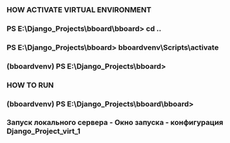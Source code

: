 ### HOW ACTIVATE VIRTUAL ENVIRONMENT
### PS E:\Django_Projects\bboard\bboard> cd ..
### PS E:\Django_Projects\bboard> bboardvenv\Scripts\activate
### (bboardvenv) PS E:\Django_Projects\bboard>

### HOW TO RUN
### (bboardvenv) PS E:\Django_Projects\bboard\bboard>
### Запуск локального сервера - Окно запуска - конфигурация Django_Project_virt_1